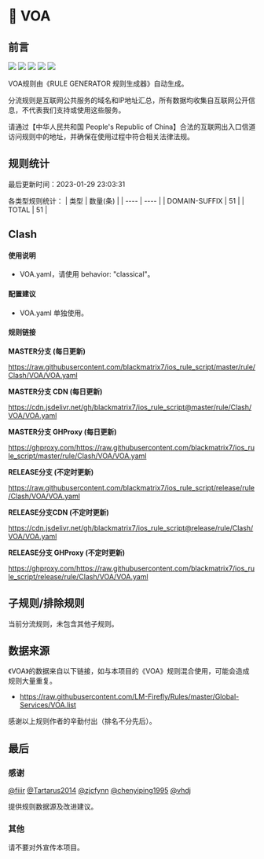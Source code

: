 # 🧸 VOA

## 前言

![](https://shields.io/badge/-移除重复规则-ff69b4) ![](https://shields.io/badge/-DOMAIN与DOMAIN--SUFFIX合并-green) ![](https://shields.io/badge/-DOMAIN--SUFFIX间合并-critical) ![](https://shields.io/badge/-DOMAIN--SUFFIX与DOMAIN--KEYWORD合并-blue) ![](https://shields.io/badge/-IP--CIDR(6)合并-blueviolet) 

VOA规则由《RULE GENERATOR 规则生成器》自动生成。

分流规则是互联网公共服务的域名和IP地址汇总，所有数据均收集自互联网公开信息，不代表我们支持或使用这些服务。

请通过【中华人民共和国 People's Republic of China】合法的互联网出入口信道访问规则中的地址，并确保在使用过程中符合相关法律法规。

## 规则统计

最后更新时间：2023-01-29 23:03:31

各类型规则统计：
| 类型 | 数量(条)  | 
| ---- | ----  |
| DOMAIN-SUFFIX | 51  | 
| TOTAL | 51  | 


## Clash 

#### 使用说明
- VOA.yaml，请使用 behavior: "classical"。

#### 配置建议
- VOA.yaml 单独使用。

#### 规则链接
**MASTER分支 (每日更新)**

https://raw.githubusercontent.com/blackmatrix7/ios_rule_script/master/rule/Clash/VOA/VOA.yaml

**MASTER分支 CDN (每日更新)**

https://cdn.jsdelivr.net/gh/blackmatrix7/ios_rule_script@master/rule/Clash/VOA/VOA.yaml

**MASTER分支 GHProxy (每日更新)**

https://ghproxy.com/https://raw.githubusercontent.com/blackmatrix7/ios_rule_script/master/rule/Clash/VOA/VOA.yaml

**RELEASE分支 (不定时更新)**

https://raw.githubusercontent.com/blackmatrix7/ios_rule_script/release/rule/Clash/VOA/VOA.yaml

**RELEASE分支CDN (不定时更新)**

https://cdn.jsdelivr.net/gh/blackmatrix7/ios_rule_script@release/rule/Clash/VOA/VOA.yaml

**RELEASE分支 GHProxy (不定时更新)**

https://ghproxy.com/https://raw.githubusercontent.com/blackmatrix7/ios_rule_script/release/rule/Clash/VOA/VOA.yaml

## 子规则/排除规则


当前分流规则，未包含其他子规则。

## 数据来源

《VOA》的数据来自以下链接，如与本项目的《VOA》规则混合使用，可能会造成规则大量重复。

- https://raw.githubusercontent.com/LM-Firefly/Rules/master/Global-Services/VOA.list


感谢以上规则作者的辛勤付出（排名不分先后）。

## 最后

### 感谢

[@fiiir](https://github.com/fiiir) [@Tartarus2014](https://github.com/Tartarus2014) [@zjcfynn](https://github.com/zjcfynn) [@chenyiping1995](https://github.com/chenyiping1995) [@vhdj](https://github.com/vhdj)

提供规则数据源及改进建议。

### 其他

请不要对外宣传本项目。